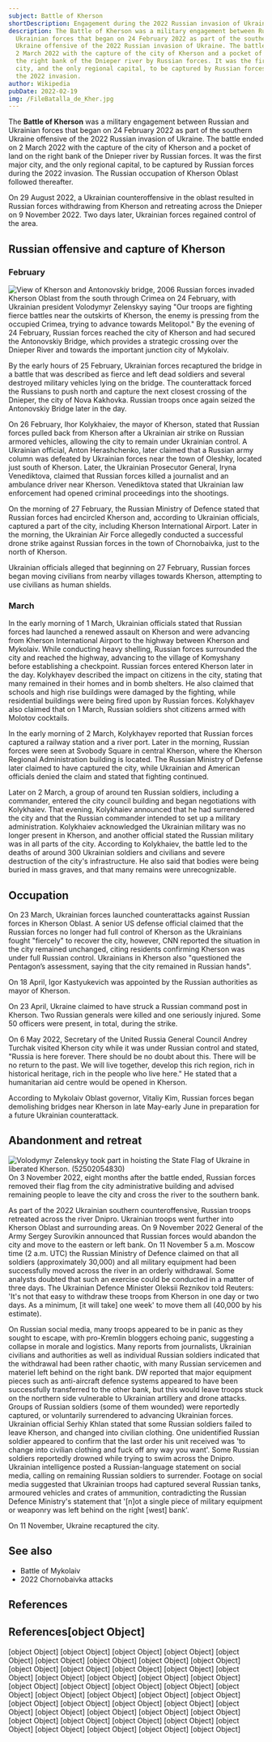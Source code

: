 ```yaml
---
subject: Battle of Kherson
shortDescription: Engagement during the 2022 Russian invasion of Ukraine
description: The Battle of Kherson was a military engagement between Russian and
  Ukrainian forces that began on 24 February 2022 as part of the southern
  Ukraine offensive of the 2022 Russian invasion of Ukraine. The battle ended on
  2 March 2022 with the capture of the city of Kherson and a pocket of land on
  the right bank of the Dnieper river by Russian forces. It was the first major
  city, and the only regional capital, to be captured by Russian forces during
  the 2022 invasion.
author: Wikipedia
pubDate: 2022-02-19
img: /FileBatalla_de_Kher.jpg
---
```


The **Battle of Kherson** was a military engagement between Russian and Ukrainian forces that began on 24 February 2022 as part of the southern Ukraine offensive of the 2022 Russian invasion of Ukraine. The battle ended on 2 March 2022 with the capture of the city of Kherson and a pocket of land on the right bank of the Dnieper river by Russian forces. It was the first major city, and the only regional capital, to be captured by Russian forces during the 2022 invasion. The Russian occupation of Kherson Oblast followed thereafter.

On 29 August 2022, a Ukrainian counteroffensive in the oblast resulted in Russian forces withdrawing from Kherson and retreating across the Dnieper on 9 November 2022. Two days later, Ukrainian forces regained control of the area.

## Russian offensive and capture of Kherson


### February
![View of Kherson and Antonovskiy bridge, 2006](https://wikipedia.org/wiki/Special:Redirect/file/View_of_Kherson_and_Antonovskiy_bridge%2C_2006.jpg?)
Russian forces invaded Kherson Oblast from the south through Crimea on 24 February, with Ukrainian president Volodymyr Zelenskyy saying "Our troops are fighting fierce battles near the outskirts of Kherson, the enemy is pressing from the occupied Crimea, trying to advance towards Melitopol." By the evening of 24 February, Russian forces reached the city of Kherson and had secured the Antonovskiy Bridge, which provides a strategic crossing over the Dnieper River and towards the important junction city of Mykolaiv.

By the early hours of 25 February, Ukrainian forces recaptured the bridge in a battle that was described as fierce and left dead soldiers and several destroyed military vehicles lying on the bridge. The counterattack forced the Russians to push north and capture the next closest crossing of the Dnieper, the city of Nova Kakhovka. Russian troops once again seized the Antonovskiy Bridge later in the day.

On 26 February, Ihor Kolykhaiev, the mayor of Kherson, stated that Russian forces pulled back from Kherson after a Ukrainian air strike on Russian armored vehicles, allowing the city to remain under Ukrainian control. A Ukrainian official, Anton Herashchenko, later claimed that a Russian army column was defeated by Ukrainian forces near the town of Oleshky, located just south of Kherson. Later, the Ukrainian Prosecutor General, Iryna Venediktova, claimed that Russian forces killed a journalist and an ambulance driver near Kherson. Venediktova stated that Ukrainian law enforcement had opened criminal proceedings into the shootings.

On the morning of 27 February, the Russian Ministry of Defence stated that Russian forces had encircled Kherson and, according to Ukrainian officials, captured a part of the city, including Kherson International Airport. Later in the morning, the Ukrainian Air Force allegedly conducted a successful drone strike against Russian forces in the town of Chornobaivka, just to the north of Kherson.

Ukrainian officials alleged that beginning on 27 February, Russian forces began moving civilians from nearby villages towards Kherson, attempting to use civilians as human shields.

### March
In the early morning of 1 March, Ukrainian officials stated that Russian forces had launched a renewed assault on Kherson and were advancing from Kherson International Airport to the highway between Kherson and Mykolaiv. While conducting heavy shelling, Russian forces surrounded the city and reached the highway, advancing to the village of Komyshany before establishing a checkpoint. Russian forces entered Kherson later in the day. Kolykhayev described the impact on citizens in the city, stating that many remained in their homes and in bomb shelters. He also claimed that schools and high rise buildings were damaged by the fighting, while residential buildings were being fired upon by Russian forces. Kolykhayev also claimed that on 1 March, Russian soldiers shot citizens armed with Molotov cocktails.

In the early morning of 2 March, Kolykhayev reported that Russian forces captured a railway station and a river port. Later in the morning, Russian forces were seen at Svobody Square in central Kherson, where the Kherson Regional Administration building is located. The Russian Ministry of Defense later claimed to have captured the city, while Ukrainian and American officials denied the claim and stated that fighting continued.

Later on 2 March, a group of around ten Russian soldiers, including a commander, entered the city council building and began negotiations with Kolykhaiev. That evening, Kolykhaiev announced that he had surrendered the city and that the Russian commander intended to set up a military administration. Kolykhaiev acknowledged the Ukrainian military was no longer present in Kherson, and another official stated the Russian military was in all parts of the city. According to Kolykhaiev, the battle led to the deaths of around 300 Ukrainian soldiers and civilians and severe destruction of the city's infrastructure. He also said that bodies were being buried in mass graves, and that many remains were unrecognizable.

## Occupation
On 23 March, Ukrainian forces launched counterattacks against Russian forces in Kherson Oblast. A senior US defense official claimed that the Russian forces no longer had full control of Kherson as the Ukrainians fought "fiercely" to recover the city, however, CNN reported the situation in the city remained unchanged, citing residents confirming Kherson was under full Russian control. Ukrainians in Kherson also "questioned the Pentagon’s assessment, saying that the city remained in Russian hands".

On 18 April, Igor Kastyukevich was appointed by the Russian authorities as mayor of Kherson.

On 23 April, Ukraine claimed to have struck a Russian command post in Kherson. Two Russian generals were killed and one seriously injured. Some 50 officers were present, in total, during the strike.

On 6 May 2022, Secretary of the United Russia General Council Andrey Turchak visited Kherson city while it was under Russian control and stated, "Russia is here forever. There should be no doubt about this. There will be no return to the past. We will live together, develop this rich region, rich in historical heritage, rich in the people who live here." He stated that a humanitarian aid centre would be opened in Kherson.

According to Mykolaiv Oblast governor, Vitaliy Kim, Russian forces began demolishing bridges near Kherson in late May-early June in preparation for a future Ukrainian counterattack.

## Abandonment and retreat
![Volodymyr Zelenskyy took part in hoisting the State Flag of Ukraine in liberated Kherson. (52502054830)](https://wikipedia.org/wiki/Special:Redirect/file/Volodymyr_Zelenskyy_took_part_in_hoisting_the_State_Flag_of_Ukraine_in_liberated_Kherson._(52502054830).jpg?)
On 3 November 2022, eight months after the battle ended, Russian forces removed their flag from the city administrative building and advised remaining people to leave the city and cross the river to the southern bank.

As part of the 2022 Ukrainian southern counteroffensive, Russian troops retreated across the river Dnipro. Ukrainian troops went further into Kherson Oblast and surrounding areas. On 9 November 2022 General of the Army Sergey Surovikin announced that Russian forces would abandon the city and move to the eastern or left bank. On 11 November 5 a.m. Moscow time (2 a.m. UTC) the Russian Ministry of Defence claimed on that all soldiers (approximately 30,000) and all military equipment had been successfully moved across the river in an orderly withdrawal. Some analysts doubted that such an exercise could be conducted in a matter of three days. The Ukrainian Defence Minister Oleksii Reznikov told Reuters: 'It's not that easy to withdraw these troops from Kherson in one day or two days. As a minimum, [it will take] one week' to move them all (40,000 by his estimate).

On Russian social media, many troops appeared to be in panic as they sought to escape, with pro-Kremlin bloggers echoing panic, suggesting a collapse in morale and logistics. Many reports from journalists, Ukrainian civilians and authorities as well as individual Russian soldiers indicated that the withdrawal had been rather chaotic, with many Russian servicemen and materiel left behind on the right bank. DW reported that major equipment pieces such as anti-aircraft defence systems appeared to have been successfully transferred to the other bank, but this would leave troops stuck on the northern side vulnerable to Ukrainian artillery and drone attacks. Groups of Russian soldiers (some of them wounded) were reportedly captured, or voluntarily surrendered to advancing Ukrainian forces. Ukrainian official Serhiy Khlan stated that some Russian soldiers failed to leave Kherson, and changed into civilian clothing. One unidentified Russian soldier appeared to confirm that the last order his unit received was 'to change into civilian clothing and fuck off any way you want'. Some Russian soldiers reportedly drowned while trying to swim across the Dnipro. Ukrainian intelligence posted a Russian-language statement on social media, calling on remaining Russian soldiers to surrender. Footage on social media suggested that Ukrainian troops had captured several Russian tanks, armoured vehicles and crates of ammunition, contradicting the Russian Defence Ministry's statement that '[n]ot a single piece of military equipment or weaponry was left behind on the right [west] bank'.

On 11 November, Ukraine recaptured the city.

## See also
 * Battle of Mykolaiv
 * 2022 Chornobaivka attacks


## References
## References[object Object]
[object Object]
[object Object]
[object Object]
[object Object]
[object Object]
[object Object]
[object Object]
[object Object]
[object Object]
[object Object]
[object Object]
[object Object]
[object Object]
[object Object]
[object Object]
[object Object]
[object Object]
[object Object]
[object Object]
[object Object]
[object Object]
[object Object]
[object Object]
[object Object]
[object Object]
[object Object]
[object Object]
[object Object]
[object Object]
[object Object]
[object Object]
[object Object]
[object Object]
[object Object]
[object Object]
[object Object]
[object Object]
[object Object]
[object Object]
[object Object]
[object Object]
[object Object]
[object Object]
[object Object]
[object Object]